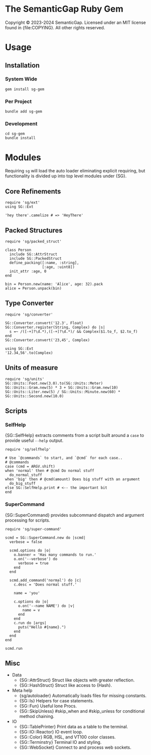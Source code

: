 # The SemanticGap Ruby Gem

Copyright © 2023-2024 SemanticGap. Licensed under
an MIT license found in {file:COPYING}. All other
rights reserved.

# Usage

## Installation

### System Wide

    gem install sg-gem

### Per Project

    bundle add sg-gem

### Development

    cd sg-gem
    bundle install


# Modules

Requiring `sg` will load the auto loader eliminating explicit
requiring, but functionality is divided up into top level
modules under {SG}.

## Core Refinements

    require 'sg/ext'
    using SG::Ext

    'hey there'.camelize # => 'HeyThere'

## Packed Structures

    require 'sg/packed_struct'

    class Person
      include SG::AttrStruct
      include SG::PackedStruct
      define_packing([:name, :string],
                     [:age, :uint8])
      init_attr :age, 0
    end

    bin = Person.new(name: 'Alice', age: 32).pack
    alice = Person.unpack(bin)

## Type Converter

    require 'sg/converter'

    SG::Converter.convert('12.3', Float)
    SG::Converter.register(String, Complex) do |s|
      s =~ /([-+]?\d.*),([-+]?\d.*)/ && Complex($1.to_f, $2.to_f)
    end
    SG::Converter.convert('23,45', Complex)

    using SG::Ext
    '12.34,56'.to(Complex)

## Units of measure

    require 'sg/units'
    SG::Units::Foot.new(3.0).to(SG::Units::Meter)
    SG::Units::Gram.new(5) * 3 + SG::Units::Gram.new(10)
    SG::Units::Liter.new(5) / SG::Units::Minute.new(60) * SG::Units::Second.new(10.0)

## Scripts

### SelfHelp

{SG::SelfHelp}  extracts comments from a script built around a `case`
to provide useful `--help` output.

    require 'sg/selfhelp'

    # Use `@commands` to start, and `@cmd` for each case..
    # @commands
    case (cmd = ARGV.shift)
    when 'normal' then # @cmd Do normal stuff
      do_normal_stuff
    when 'big' then # @cmd(amount) Does big stuff with an argument
      do_big_stuff
    else SG::SelfHelp.print # <-- the important bit
    end


### SuperCommand

{SG::SuperCommand} provides subcommand dispatch and argument processing
for scripts.

    require 'sg/super-command'

    scmd = SG::SuperCommand.new do |scmd|
      verbose = false

      scmd.options do |o|
        o.banner = 'Has many commands to run.'
        o.on('--verbose') do
          verbose = true
        end
      end

      scmd.add_command('normal') do |c|
        c.desc = 'Does normal stuff.'

        name = 'you'

        c.options do |o|
          o.on('--name NAME') do |v|
            name = v
          end
        end
        c.run do |args|
          puts("Hello #{name}.")
        end
      end
    end

    scmd.run


## Misc

* Data
    * {SG::AttrStruct} Struct like objects with greater reflection.
    * {SG::HashStruct} Struct like access to {Hash}.
* Meta help
    * {sg/autoloader} Automatically loads files for missing constants.
    * {SG::Is} Helpers for case statements.
    * {SG::Fun} Useful lone Procs.
    * {SG::SkipUnless} #skip_when and #skip_unless for conditional method chaining.
* IO
    * {SG::TablePrinter} Print data as a table to the terminal.
    * {SG::IO::Reactor} IO event loop.
    * {SG::Color} RGB, HSL, and VT100 color classes.
    * {SG::Terminstry} Terminal IO and styling.
    * {SG::WebSocket} Connect to and process web sockets.
